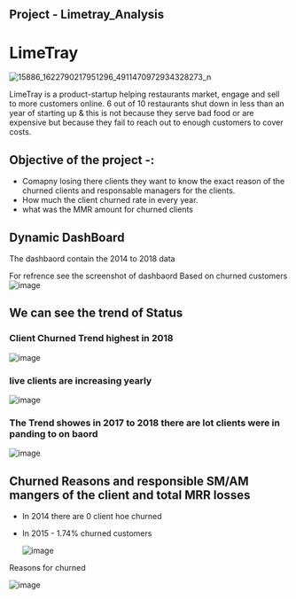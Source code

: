 ## Project - Limetray_Analysis

# LimeTray

![15886_1622790217951296_4911470972934328273_n](https://user-images.githubusercontent.com/111237089/218772491-0f0e4bc6-3eb4-4fa3-89bc-5dbcf519296c.jpg)

LimeTray is a product-startup helping restaurants market, engage and sell to more customers online. 6 out of 10 restaurants shut down in less than an year of starting up & this is not because they serve bad food or are expensive but because they fail to reach out to enough customers to cover costs.


## Objective of the project -:
* Comapny losing there clients they want to know the exact reason of the churned clients and responsable managers for the clients.
* How much the client churned rate in every year.
* what was the MMR amount for churned clients 

## Dynamic DashBoard
The dashbaord contain the 2014 to 2018 data

For refrence see the screenshot of dashbaord
Based on churned customers
![image](https://user-images.githubusercontent.com/111237089/218783972-2d50ed03-2a27-4564-b0bf-cff2a9cb4c06.png)

## We can see the trend of Status 
###  Client Churned Trend highest in 2018
![image](https://user-images.githubusercontent.com/111237089/218784047-2f79d11a-8073-4bbf-a4a4-84b77cb88f2d.png)

### live clients are increasing yearly 
![image](https://user-images.githubusercontent.com/111237089/218782257-d77025fa-1775-4228-9ccb-995c18a06442.png)

### The Trend showes in 2017 to 2018 there are lot clients were in panding to on baord
![image](https://user-images.githubusercontent.com/111237089/218782998-720d016f-acf4-412e-bf54-52dfc330df6f.png)

## Churned Reasons and  responsible SM/AM mangers of the client  and total MRR losses
* In 2014 there are 0 client hoe churned

* In 2015 - 1.74% churned customers
  
  ![image](https://user-images.githubusercontent.com/111237089/218788480-b664d664-a9cf-4eaa-adeb-162567165895.png)
  
 Reasons for churned
 
 ![image](https://user-images.githubusercontent.com/111237089/218787585-dc185b1a-6793-4e1c-a73e-68ac8deb7ff2.png)

  
